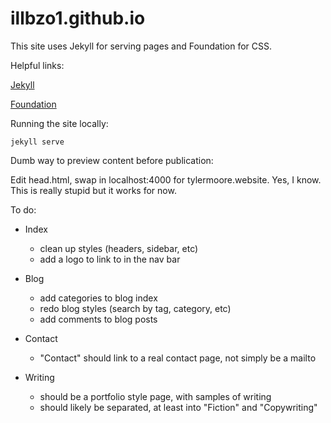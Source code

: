 # illbzo1.github.io
This site uses Jekyll for serving pages and Foundation for CSS.

Helpful links:

[Jekyll](http://jekyllrb.com/)

[Foundation](http://foundation.zurb.com/)

Running the site locally:

    jekyll serve

Dumb way to preview content before publication:

  Edit head.html, swap in localhost:4000 for tylermoore.website. Yes, I know. This is really stupid but it works for now.

To do:

* Index
  - clean up styles (headers, sidebar, etc)
  - add a logo to link to in the nav bar

* Blog
  - add categories to blog index
  - redo blog styles (search by tag, category, etc)
  - add comments to blog posts

* Contact
  - "Contact" should link to a real contact page, not simply be a mailto

* Writing
  - should be a portfolio style page, with samples of writing
  - should likely be separated, at least into "Fiction" and "Copywriting"
